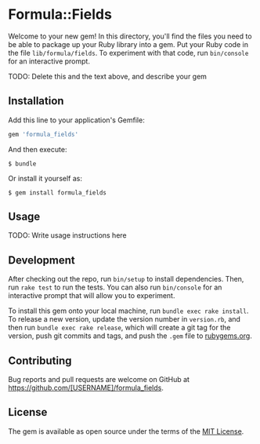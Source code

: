 # Formula::Fields

Welcome to your new gem! In this directory, you'll find the files you need to be able to package up your Ruby library into a gem. Put your Ruby code in the file `lib/formula/fields`. To experiment with that code, run `bin/console` for an interactive prompt.

TODO: Delete this and the text above, and describe your gem

## Installation

Add this line to your application's Gemfile:

```ruby
gem 'formula_fields'
```

And then execute:

    $ bundle

Or install it yourself as:

    $ gem install formula_fields

## Usage

TODO: Write usage instructions here

## Development

After checking out the repo, run `bin/setup` to install dependencies. Then, run `rake test` to run the tests. You can also run `bin/console` for an interactive prompt that will allow you to experiment.

To install this gem onto your local machine, run `bundle exec rake install`. To release a new version, update the version number in `version.rb`, and then run `bundle exec rake release`, which will create a git tag for the version, push git commits and tags, and push the `.gem` file to [rubygems.org](https://rubygems.org).

## Contributing

Bug reports and pull requests are welcome on GitHub at https://github.com/[USERNAME]/formula_fields.


## License

The gem is available as open source under the terms of the [MIT License](http://opensource.org/licenses/MIT).


